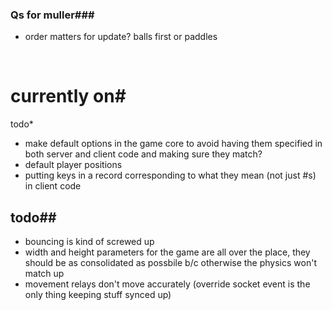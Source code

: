 ### Qs for muller###

- order matters for update? balls first or paddles


  ​

# currently on#


todo*


- make default options in the game core to avoid having them specified in both server and client code and making sure they match?
- default player positions
- putting keys in a record corresponding to what they mean (not just #s) in client code


## todo##

* bouncing is kind of screwed up
* width and height parameters for the game are all over the place, they should be as consolidated as possbile b/c otherwise the physics won't match up
* movement relays don't move accurately (override socket event is the only thing keeping stuff synced up)